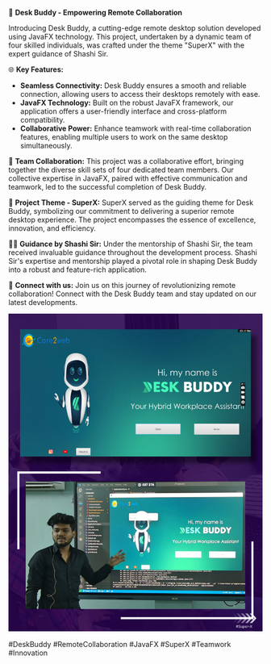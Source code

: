 🚀 **Desk Buddy - Empowering Remote Collaboration**

Introducing Desk Buddy, a cutting-edge remote desktop solution developed using JavaFX technology. This project, undertaken by a dynamic team of four skilled individuals, was crafted under the theme "SuperX" with the expert guidance of Shashi Sir.

🌐 **Key Features:**
- **Seamless Connectivity:** Desk Buddy ensures a smooth and reliable connection, allowing users to access their desktops remotely with ease.
- **JavaFX Technology:** Built on the robust JavaFX framework, our application offers a user-friendly interface and cross-platform compatibility.
- **Collaborative Power:** Enhance teamwork with real-time collaboration features, enabling multiple users to work on the same desktop simultaneously.

🤝 **Team Collaboration:**
This project was a collaborative effort, bringing together the diverse skill sets of four dedicated team members. Our collective expertise in JavaFX, paired with effective communication and teamwork, led to the successful completion of Desk Buddy.

🎯 **Project Theme - SuperX:**
SuperX served as the guiding theme for Desk Buddy, symbolizing our commitment to delivering a superior remote desktop experience. The project encompasses the essence of excellence, innovation, and efficiency.

👨‍💻 **Guidance by Shashi Sir:**
Under the mentorship of Shashi Sir, the team received invaluable guidance throughout the development process. Shashi Sir's expertise and mentorship played a pivotal role in shaping Desk Buddy into a robust and feature-rich application.

🔗 **Connect with us:**
Join us on this journey of revolutionizing remote collaboration! Connect with the Desk Buddy team and stay updated on our latest developments.

![](./thumbnail.png)

\#DeskBuddy #RemoteCollaboration #JavaFX #SuperX #Teamwork #Innovation
